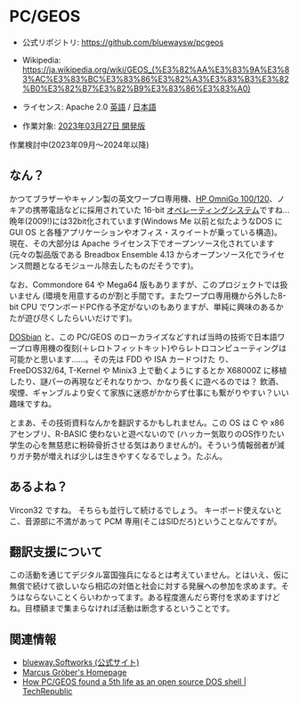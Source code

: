 # PC/GEOS

* 公式リポジトリ: https://github.com/bluewaysw/pcgeos
* Wikipedia: https://ja.wikipedia.org/wiki/GEOS_(%E3%82%AA%E3%83%9A%E3%83%AC%E3%83%BC%E3%83%86%E3%82%A3%E3%83%B3%E3%82%B0%E3%82%B7%E3%82%B9%E3%83%86%E3%83%A0)

* ライセンス: Apache 2.0 [英語](https://www.apache.org/licenses/LICENSE-2.0) / [日本語](https://licenses.opensource.jp/Apache-2.0/Apache-2.0.html)
* 作業対象: [2023年03月27日 開発版](https://github.com/bluewaysw/pcgeos/tree/9672d033f192a4fd5103103bf385cc8cd58c48b7)

作業検討中(2023年09月〜2024年以降)

## なん？
かつてブラザーやキャノン製の英文ワープロ専用機、[HP OmniGo 100/120](https://mobileascii.jp/elem/000/001/409/1409113/)、ノキアの携帯電話などに採用されていた 16-bit [オペレーティングシステム](http://toastytech.com/guis/bbe.html)ですね...晩年(2009!)には32bit化されています(Windows Me 以前と似たようなDOS に GUI OS と各種アプリケーションやオフィス・スゥイートが乗っている構造)。現在、その大部分は Apache ライセンス下でオープンソース化されています (元々の製品版である Breadbox Ensemble 4.13 からオープンソース化でライセンス問題となるモジュール除去したものだそうです)。

なお、Commondore 64 や Mega64 版もありますが、このプロジェクトでは扱いません (環境を用意するのが割と手間です。またワープロ専用機から外した8-bit CPU でワンボードPC作る予定がないのもありますが、単純に興味のあるかたが遊び尽くしたらいいだけです)。

[DOSbian](https://github.com/appnjoy/dosbian) と、この PC/GEOS のローカライズなどすれば当時の技術で日本語ワープロ専用機の復刻(＋レロトフィットキット)やらレトロコンピューティングは可能かと思います……。その先は
FDD や ISA カードつけた
り、 FreeDOS32/64, T-Kernel や Minix3 上で動くようにするとか X68000Z に移植したり、謎パーの再現などそれなりかつ、かなり長くに遊べるのでは？ 飲酒、喫煙、ギャンブルより安くて家族に迷惑がかからず仕事にも繋がりやすい？いい趣味ですね。

とまあ、その技術資料なんかを翻訳するかもしれません。この OS は C や x86 アセンブリ、R-BASIC 使わないと遊べないので (ハッカー気取りのOS作りたい学生の心を無慈悲に粉砕骨折させる気はありませんが)。そういう情報弱者が減りガチ勢が増えれば少しは生きやすくなるでしょう。たぶん。

## あるよね？

Vircon32 ですね。
そちらも並行して続けるでしょう。
キーボード使えないとこ、音源部に不満があって PCM 専用(そこはSIDだろ)ということなんですが。

## 翻訳支援について

この活動を通じてデジタル富国強兵になるとは考えていません。とはいえ、仮に無償で続けて欲しいなら相応の対価と社会に対する発展への参加を求めます。そうはならないことくらいわかってます。ある程度進んだら寄付を求めますけどね。目標額まで集まらなければ活動は断念するということです。

## 関連情報

* [blueway.Softworks (公式サイト)](https://blog.bluewaysw.de/)
* [Marcus Gröber's Homepage](http://mgroeber.de/)
* [How PC/GEOS found a 5th life as an open source DOS shell | TechRepublic](https://www.techrepublic.com/article/how-pcgeos-found-a-5th-life-as-an-open-source-dos-shell/)
